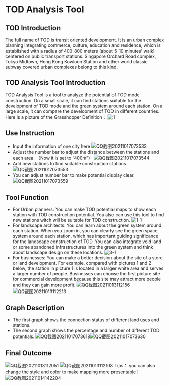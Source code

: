 #  TOD Analysis Tool
## TOD Introduction
The full name of TOD is transit oriented development. It is an urban complex planning integrating commerce, culture, education and residence, which is established with a radius of 400-800 meters (about 5-10 minutes' walk) centered on public transport stations. Singapore Orchard Road complex, Tokyo Midtown, Hong Kong Kowloon Station and other world classic subway covered urban complexes belong to this kind.
## TOD Analysis Tool Introduction
TOD Analysis Tool is a tool to analyze the potential of TOD mode construction. On a small scale, it can find stations suitable for the development of TOD mode and the green system around each station. On a large scale, it can compare the development of TOD in different countries. Here is a picture of the Grasshopper Definition：
![1](https://user-images.githubusercontent.com/88954942/137605102-5786452f-2b3e-42dd-b5f2-ccbc509ef682.jpg)
## Use Instruction
- Input the information of one city here
![QQ截图20211017073533](https://user-images.githubusercontent.com/88954942/137605121-fbd8fcc6-4511-4c11-9433-ebbe8845b2e6.jpg)
- Adjust the number bar to adjust the distance between the stations and each area. （Now it is set to “400m”）
![QQ截图20211017073544](https://user-images.githubusercontent.com/88954942/137605128-511be868-e062-4d40-98e8-9749da69ea96.jpg)
- Add new stations to find suitable construction stations.
![QQ截图20211017073553](https://user-images.githubusercontent.com/88954942/137605130-9288ffa5-7118-43b1-b3c5-55fd31f1aa45.jpg)
- You can adjust number bar to make potential display clear.
![QQ截图20211017073559](https://user-images.githubusercontent.com/88954942/137605179-bec39cfe-1924-496f-b33f-d70d90a4bded.jpg)
## Tool Function
- For Urban planners:
You can make TOD potential maps to show each station with TOD construction potential.
You also can use this tool to find new stations witch will be suitable for TOD construction.
![1-1](https://user-images.githubusercontent.com/88954942/137605219-45ea28c5-3d04-49e9-af66-004750e2fe57.jpg)
- For landscape architects:
You can learn about the green system around each station. When you zoom in, you can clearly see the green space system around each station, which has important guiding significance for the landscape construction of TOD. You can also integrate void land or some abandoned infrastructures into the green system and think about landscape design on these locations.
![3-1](https://user-images.githubusercontent.com/88954942/137605224-f9ea9a04-3bce-4375-a8e9-a7cac0287952.jpg)
- For businesses:
You can make a better decision about the site of a store or land development.
For example, compared with pictures 1 and 2 below, the station in picture 1 is located in a larger white area and serves a larger number of people.  Businesses can choose the first picture site for commercial development because this site may attract more people and they can gain more profit. 
![QQ截图20211013112156](https://user-images.githubusercontent.com/88954942/137605230-75692266-e55f-4da4-9349-0f793635b508.jpg)
![QQ截图20211013112213](https://user-images.githubusercontent.com/88954942/137605231-196cff81-9015-4aa2-860b-8340f805451b.jpg)
## Graph Description
- The first graph shows the connection status of different land uses and stations.
- The second graph shows the percentage and number of different TOD potentials.
![QQ截图20211017073618](https://user-images.githubusercontent.com/88954942/137605232-60b31900-aafd-4e64-9c31-f1725e3dcc17.jpg)![QQ截图20211017073630](https://user-images.githubusercontent.com/88954942/137605234-5c778298-6212-40ba-bef5-0758370103a9.jpg)
## Final Outcome
![QQ截图20211013112051](https://user-images.githubusercontent.com/88954942/137605240-a8ac9041-6e46-46ce-93c2-fed65bb09e8c.jpg)
![QQ截图20211013112108](https://user-images.githubusercontent.com/88954942/137605242-63a2c70e-5020-4725-bb63-ddacf565cae8.jpg)
Tips： you can also change the style and color to make mapping more presentable！
![QQ截图20211014142204](https://user-images.githubusercontent.com/88954942/137605244-57fb87c0-d77f-46d7-99f7-f801ccafe5b2.jpg)

